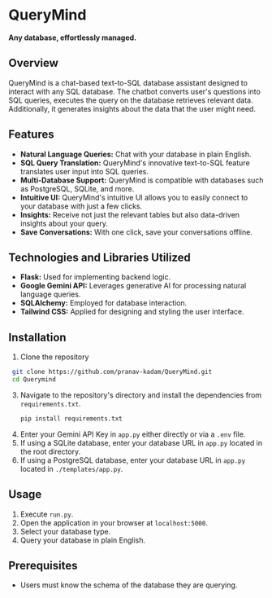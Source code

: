 # QueryMind
**Any database, effortlessly managed.**

## Overview
QueryMind is a chat-based text-to-SQL database assistant designed to interact with any SQL database. The chatbot converts user's questions into SQL queries, executes the query on the database retrieves relevant data. Additionally, it generates insights about the data that the user might need.

## Features
- **Natural Language Queries:** Chat with your database in plain English.
- **SQL Query Translation:** QueryMind's innovative text-to-SQL feature translates user input into SQL queries.
- **Multi-Database Support:** QueryMind is compatible with databases such as PostgreSQL, SQLite, and more.
- **Intuitive UI:** QueryMind's intuitive UI allows you to easily connect to your database with just a few clicks.
- **Insights:** Receive not just the relevant tables but also data-driven insights about your query.
- **Save Conversations:** With one click, save your conversations offline.

## Technologies and Libraries Utilized
- **Flask:** Used for implementing backend logic.
- **Google Gemini API:** Leverages generative AI for processing natural language queries.
- **SQLAlchemy:** Employed for database interaction.
- **Tailwind CSS:** Applied for designing and styling the user interface.

## Installation
1. Clone the repository
  ```bash
   git clone https://github.com/pranav-kadam/QueryMind.git
   cd Querymind
   ```
3. Navigate to the repository's directory and install the dependencies from `requirements.txt`.
    ```bash
   pip install requirements.txt
   ```
5. Enter your Gemini API Key in `app.py` either directly or via a `.env` file.
6. If using a SQLite database, enter your database URL in `app.py` located in the root directory.
7. If using a PostgreSQL database, enter your database URL in `app.py` located in `./templates/app.py`.

## Usage
1. Execute `run.py`.
2. Open the application in your browser at `localhost:5000`.
3. Select your database type.
4. Query your database in plain English.

## Prerequisites
- Users must know the schema of the database they are querying.

